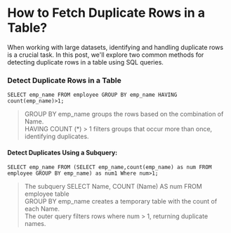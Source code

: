 # How to Fetch Duplicate Rows in a Table?

When working with large datasets, identifying and handling duplicate rows is a crucial task. In this post, we'll explore two common methods for detecting duplicate rows in a table using SQL queries.




### Detect Duplicate Rows in a Table

`SELECT emp_name
FROM employee
GROUP BY emp_name
HAVING count(emp_name)>1;`

 
> GROUP BY emp_name groups the rows based on the combination of Name.<br>HAVING COUNT (*) > 1 filters groups that occur more than once, identifying duplicates.
 
 
#### Detect Duplicates Using a Subquery:

`SELECT emp_name
FROM
(SELECT emp_name,count(emp_name) as num
FROM employee
GROUP BY emp_name) as num1
Where num>1;`
 
> The subquery SELECT Name, COUNT (Name) AS num FROM employee table
<br>GROUP BY emp_name creates a temporary table with the count of each Name.
<br> The outer query filters rows where num > 1, returning duplicate names.